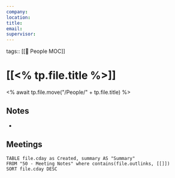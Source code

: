 ```yaml
---
company: 
location: 
title: 
email: 
supervisor:
---
```

tags:: [[👥 People MOC]]

# [[<% tp.file.title %>]]
<% await tp.file.move("/People/" + tp.file.title) %>

## Notes
- 

## Meetings
```dataview
TABLE file.cday as Created, summary AS "Summary"
FROM "50 - Meeting Notes" where contains(file.outlinks, [[]])
SORT file.cday DESC
```